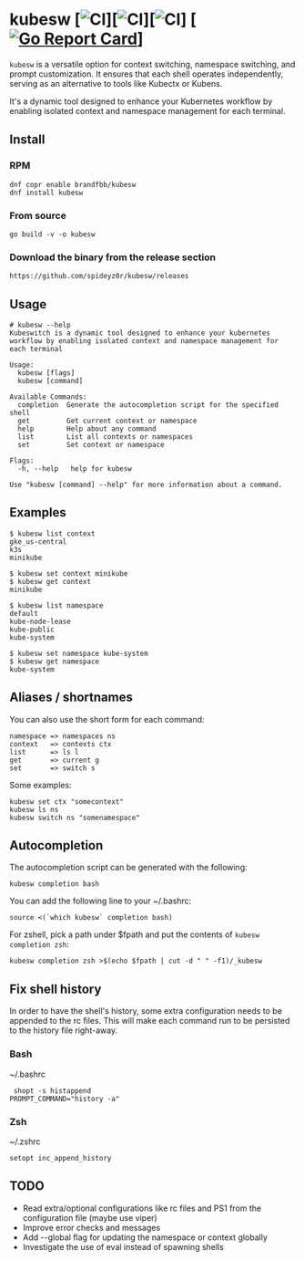 # kubesw [![CI](https://github.com/spideyz0r/kubesw/workflows/gotester/badge.svg)][![CI](https://github.com/spideyz0r/kubesw/workflows/goreleaser/badge.svg)][![CI](https://github.com/spideyz0r/kubesw/workflows/rpm-builder/badge.svg)] [[![Go Report Card](https://goreportcard.com/badge/github.com/spideyz0r/kubesw)](https://goreportcard.com/report/github.com/spideyz0r/kubesw)]
`kubesw` is a versatile option for context switching, namespace switching, and prompt customization. It ensures that each shell operates independently, serving as an alternative to tools like Kubectx or Kubens.

It's a dynamic tool designed to enhance your Kubernetes workflow by enabling isolated context and namespace management for each terminal.

## Install

### RPM
```
dnf copr enable brandfbb/kubesw
dnf install kubesw
```

### From source
```
go build -v -o kubesw
```
### Download the binary from the release section
```
https://github.com/spideyz0r/kubesw/releases
```

## Usage
```
# kubesw --help
Kubeswitch is a dynamic tool designed to enhance your kubernetes workflow by enabling isolated context and namespace management for each terminal

Usage:
  kubesw [flags]
  kubesw [command]

Available Commands:
  completion  Generate the autocompletion script for the specified shell
  get         Get current context or namespace
  help        Help about any command
  list        List all contexts or namespaces
  set         Set context or namespace

Flags:
  -h, --help   help for kubesw

Use "kubesw [command] --help" for more information about a command.
```

## Examples
```
$ kubesw list context
gke_us-central
k3s
minikube
```
```
$ kubesw set context minikube
$ kubesw get context
minikube
```
```
$ kubesw list namespace
default
kube-node-lease
kube-public
kube-system
```
```
$ kubesw set namespace kube-system
$ kubesw get namespace
kube-system
```
## Aliases / shortnames
You can also use the short form for each command:
```
namespace => namespaces ns
context   => contexts ctx
list      => ls l
get       => current g
set       => switch s
```
Some examples:
```kubesw get ns
kubesw set ctx "somecontext"
kubesw ls ns
kubesw switch ns "somenamespace"
```

## Autocompletion
The autocompletion script can be generated with the following:
```
kubesw completion bash
```

You can add the following line to your ~/.bashrc:
```
source <(`which kubesw` completion bash)
```

For zshell, pick a path under $fpath and put the contents of `kubesw completion zsh`:
```
kubesw completion zsh >$(echo $fpath | cut -d " " -f1)/_kubesw
```

## Fix shell history
In order to have the shell's history, some extra configuration needs to be appended to the rc files.
This will make each command run to be persisted to the history file right-away.


### Bash
~/.bashrc
```
 shopt -s histappend
PROMPT_COMMAND="history -a"
```

### Zsh
~/.zshrc
```
setopt inc_append_history
```


## TODO
- Read extra/optional configurations like rc files and PS1 from the configuration file (maybe use viper)
- Improve error checks and messages
- Add --global flag for updating the namespace or context globally
- Investigate the use of eval instead of spawning shells

